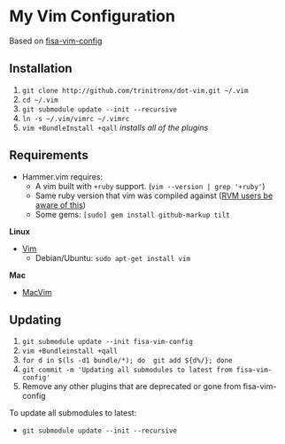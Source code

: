 # My Vim Configuration

Based on [fisa-vim-config](https://github.com/fisadev/fisa-vim-config)

## Installation

1. `git clone http://github.com/trinitronx/dot-vim.git ~/.vim`
2. `cd ~/.vim`
3. `git submodule update --init --recursive`
4. `ln -s ~/.vim/vimrc ~/.vimrc`
5. `vim +BundleInstall +qall` _installs all of the plugins_

## Requirements

 * Hammer.vim requires:
   * A vim built with `+ruby` support. (`vim --version | grep '+ruby'`)
   * Same ruby version that vim was compiled against ([RVM users be aware of this](https://github.com/matthias-guenther/hammer.vim#rvm-users))
   * Some gems: `[sudo] gem install github-markup tilt`

**Linux**

 * [Vim](http://www.vim.org/)
   * Debian/Ubuntu: `sudo apt-get install vim`

**Mac**

 * [MacVim](https://github.com/b4winckler/macvim) 

## Updating

1. `git submodule update --init fisa-vim-config`
2. `vim +Bundleinstall +qall`
3. `for d in $(ls -d1 bundle/*); do  git add ${d%/}; done`
4. `git commit -m 'Updating all submodules to latest from fisa-vim-config'`
5. Remove any other plugins that are deprecated or gone from fisa-vim-config

To update all submodules to latest:

 * `git submodule update --init --recursive`
